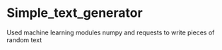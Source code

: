 # Simple_text_generator
Used machine learning modules numpy and requests to write pieces of random text
